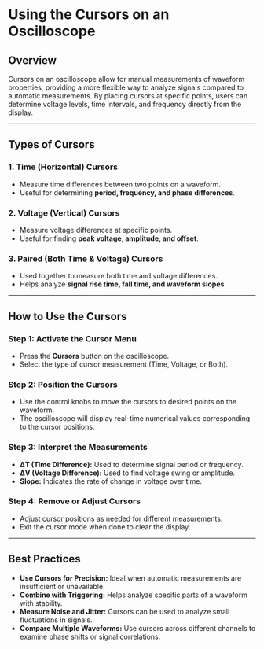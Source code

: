 # Using the Cursors on an Oscilloscope

## Overview
Cursors on an oscilloscope allow for manual measurements of waveform properties, providing a more flexible way to analyze signals compared to automatic measurements. By placing cursors at specific points, users can determine voltage levels, time intervals, and frequency directly from the display.

---

## Types of Cursors

### **1. Time (Horizontal) Cursors**
- Measure time differences between two points on a waveform.
- Useful for determining **period, frequency, and phase differences**.

### **2. Voltage (Vertical) Cursors**
- Measure voltage differences at specific points.
- Useful for finding **peak voltage, amplitude, and offset**.

### **3. Paired (Both Time & Voltage) Cursors**
- Used together to measure both time and voltage differences.
- Helps analyze **signal rise time, fall time, and waveform slopes**.

---

## How to Use the Cursors

### **Step 1: Activate the Cursor Menu**
- Press the **Cursors** button on the oscilloscope.
- Select the type of cursor measurement (Time, Voltage, or Both).

### **Step 2: Position the Cursors**
- Use the control knobs to move the cursors to desired points on the waveform.
- The oscilloscope will display real-time numerical values corresponding to the cursor positions.

### **Step 3: Interpret the Measurements**
- **ΔT (Time Difference):** Used to determine signal period or frequency.
- **ΔV (Voltage Difference):** Used to find voltage swing or amplitude.
- **Slope:** Indicates the rate of change in voltage over time.

### **Step 4: Remove or Adjust Cursors**
- Adjust cursor positions as needed for different measurements.
- Exit the cursor mode when done to clear the display.

---

## Best Practices
- **Use Cursors for Precision:** Ideal when automatic measurements are insufficient or unavailable.
- **Combine with Triggering:** Helps analyze specific parts of a waveform with stability.
- **Measure Noise and Jitter:** Cursors can be used to analyze small fluctuations in signals.
- **Compare Multiple Waveforms:** Use cursors across different channels to examine phase shifts or signal correlations.
